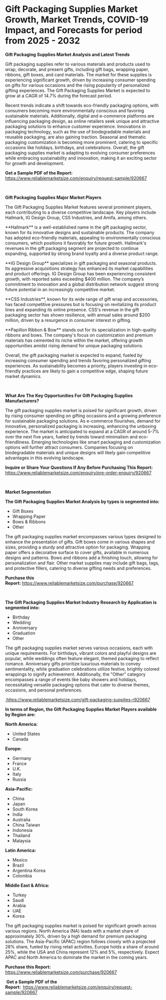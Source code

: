 <p><h1>Gift Packaging Supplies Market Growth, Market Trends, COVID-19 Impact, and Forecasts for period from 2025 - 2032</h1></p><p><strong>Gift Packaging Supplies Market Analysis and Latest Trends</strong></p>
<p><p>Gift packaging supplies refer to various materials and products used to wrap, decorate, and present gifts, including gift bags, wrapping paper, ribbons, gift boxes, and card materials. The market for these supplies is experiencing significant growth, driven by increasing consumer spending on gifts for various occasions and the rising popularity of personalized gifting experiences. The Gift Packaging Supplies Market is expected to grow at a CAGR of 14.7% during the forecast period.</p><p>Recent trends indicate a shift towards eco-friendly packaging options, with consumers becoming more environmentally conscious and favoring sustainable materials. Additionally, digital and e-commerce platforms are influencing packaging design, as online retailers seek unique and attractive packaging solutions to enhance customer experience. Innovations in packaging technology, such as the use of biodegradable materials and reusable packaging, are also gaining traction. Seasonal and thematic packaging customization is becoming more prominent, catering to specific occasions like holidays, birthdays, and celebrations. Overall, the gift packaging supplies market is adapting to evolving consumer preferences while embracing sustainability and innovation, making it an exciting sector for growth and development.</p></p>
<p><strong>Get a Sample PDF of the Report:&nbsp;</strong> <a href="https://www.reliablemarketsize.com/enquiry/request-sample/920667?utm_campaign=2281&utm_medium=2&utm_source=Github&utm_content=ia&utm_term=17042025&utm_id=gift-packaging-supplies">https://www.reliablemarketsize.com/enquiry/request-sample/920667</a></p>
<p>&nbsp;</p>
<p><strong>Gift Packaging Supplies Major Market Players</strong></p>
<p><p>The Gift Packaging Supplies Market features several prominent players, each contributing to a diverse competitive landscape. Key players include Hallmark, IG Design Group, CSS Industries, and Amifa, among others.</p><p>**Hallmark** is a well-established name in the gift packaging sector, known for its innovative designs and sustainable products. The company has adopted eco-friendly materials, appealing to environmentally conscious consumers, which positions it favorably for future growth. Hallmark's revenues in the gift packaging segment are projected to continue expanding, supported by strong brand loyalty and a diverse product range.</p><p>**IG Design Group** specializes in gift packaging and seasonal products. Its aggressive acquisitions strategy has enhanced its market capabilities and product offerings. IG Design Group has been experiencing consistent growth, with reported sales exceeding $400 million. The company’s commitment to innovation and a global distribution network suggest strong future potential in an increasingly competitive market.</p><p>**CSS Industries**, known for its wide range of gift wrap and accessories, has faced competitive pressures but is focusing on revitalizing its product lines and expanding its online presence. CSS's revenue in the gift packaging sector has shown resilience, with annual sales around $200 million, driven by a resurgence in consumer interest in gifting.</p><p>**Papillon Ribbon & Bow** stands out for its specialization in high-quality ribbons and bows. The company's focus on customization and premium materials has cemented its niche within the market, offering growth opportunities amidst rising demand for unique packaging solutions.</p><p>Overall, the gift packaging market is expected to expand, fueled by increasing consumer spending and trends favoring personalized gifting experiences. As sustainability becomes a priority, players investing in eco-friendly practices are likely to gain a competitive edge, shaping future market dynamics.</p></p>
<p>&nbsp;</p>
<p><strong>What Are The Key Opportunities For Gift Packaging Supplies Manufacturers?</strong></p>
<p><p>The gift packaging supplies market is poised for significant growth, driven by rising consumer spending on gifting occasions and a growing preference for sustainable packaging solutions. As e-commerce flourishes, demand for innovative, personalized packaging is increasing, enhancing the unboxing experience. The market is anticipated to expand at a CAGR of around 5-7% over the next five years, fueled by trends toward minimalism and eco-friendliness. Emerging technologies like smart packaging and customization options will further attract consumers. Companies focusing on biodegradable materials and unique designs will likely gain competitive advantages in this evolving landscape.</p></p>
<p><strong>Inquire or Share Your Questions If Any Before Purchasing This Report:</strong> <a href="https://www.reliablemarketsize.com/enquiry/pre-order-enquiry/920667?utm_campaign=2281&utm_medium=2&utm_source=Github&utm_content=ia&utm_term=17042025&utm_id=gift-packaging-supplies">https://www.reliablemarketsize.com/enquiry/pre-order-enquiry/920667</a></p>
<p>&nbsp;</p>
<p><strong>Market Segmentation</strong></p>
<p><strong>The Gift Packaging Supplies Market Analysis by types is segmented into:</strong></p>
<p><ul><li>Gift Boxes</li><li>Wrapping Paper</li><li>Bows & Ribbons</li><li>Other</li></ul></p>
<p><p>The gift packaging supplies market encompasses various types designed to enhance the presentation of gifts. Gift boxes come in various shapes and sizes, providing a sturdy and attractive option for packaging. Wrapping paper offers a decorative surface to cover gifts, available in numerous designs and patterns. Bows and ribbons add a finishing touch, allowing for personalization and flair. Other market supplies may include gift bags, tags, and protective fillers, catering to diverse gifting needs and preferences.</p></p>
<p><strong>Purchase this Report:&nbsp;</strong><a href="https://www.reliablemarketsize.com/purchase/920667?utm_campaign=2281&utm_medium=2&utm_source=Github&utm_content=ia&utm_term=17042025&utm_id=gift-packaging-supplies">https://www.reliablemarketsize.com/purchase/920667</a></p>
<p>&nbsp;</p>
<p><strong>The Gift Packaging Supplies Market Industry Research by Application is segmented into:</strong></p>
<p><ul><li>Birthday</li><li>Wedding</li><li>Anniversary</li><li>Graduation</li><li>Other</li></ul></p>
<p><p>The gift packaging supplies market serves various occasions, each with unique requirements. For birthdays, vibrant colors and playful designs are popular, while weddings often feature elegant, themed packaging to reflect romance. Anniversary gifts prioritize luxurious materials to convey sentimentality, while graduation celebrations utilize festive, brightly colored wrappings to signify achievement. Additionally, the "Other" category encompasses a range of events like baby showers and holidays, necessitating versatile packaging options that cater to diverse themes, occasions, and personal preferences.</p></p>
<p><a href="https://www.reliablemarketsize.com/gift-packaging-supplies-r920667?utm_campaign=2281&utm_medium=2&utm_source=Github&utm_content=ia&utm_term=17042025&utm_id=gift-packaging-supplies">&nbsp;https://www.reliablemarketsize.com/gift-packaging-supplies-r920667</a></p>
<p><strong>In terms of Region, the Gift Packaging Supplies Market Players available by Region are:</strong></p>
<p>
    <p> <strong> North America: </strong>
        <ul>
            <li>United States</li>
            <li>Canada</li>
        </ul>
        </p> 
    <p> <strong> Europe: </strong>
        <ul>
            <li>Germany</li>
            <li>France</li>
            <li>U.K.</li>
            <li>Italy</li>
            <li>Russia</li>
        </ul>
        </p> 
    <p> <strong> Asia-Pacific: </strong>
        <ul>
            <li>China</li>
            <li>Japan</li>
            <li>South Korea</li>
            <li>India</li>
            <li>Australia</li>
            <li>China Taiwan</li>
            <li>Indonesia</li>
            <li>Thailand</li>
            <li>Malaysia</li>
        </ul>
        </p> 
    <p> <strong> Latin America: </strong>
        <ul>
            <li>Mexico</li>
            <li>Brazil</li>
            <li>Argentina Korea</li>
            <li>Colombia</li>
        </ul>
        </p> 
    <p> <strong> Middle East & Africa: </strong>
        <ul>
            <li>Turkey</li>
            <li>Saudi</li>
            <li>Arabia</li>
            <li>UAE</li>
            <li>Korea</li>
        </ul>
    </p>
    </p>
<p><p>The gift packaging supplies market is poised for significant growth across various regions. North America (NA) leads with a market share of approximately 30%, driven by a high demand for premium packaging solutions. The Asia-Pacific (APAC) region follows closely with a projected 28% share, fueled by rising retail activities. Europe holds a share of around 25%, while the USA and China represent 12% and 5%, respectively. Expect APAC and North America to dominate the market in the coming years.</p></p>
<p><strong>Purchase this Report: </strong><a href="https://www.reliablemarketsize.com/purchase/920667?utm_campaign=2281&utm_medium=2&utm_source=Github&utm_content=ia&utm_term=17042025&utm_id=gift-packaging-supplies">https://www.reliablemarketsize.com/purchase/920667</a></p>
<p>&nbsp;<strong>Get a Sample PDF of the Report:&nbsp;&nbsp;</strong><a href="https://www.reliablemarketsize.com/enquiry/request-sample/920667?utm_campaign=2281&utm_medium=2&utm_source=Github&utm_content=ia&utm_term=17042025&utm_id=gift-packaging-supplies">https://www.reliablemarketsize.com/enquiry/request-sample/920667</a></p>
<p><strong></strong></p>
<p><p></p><p></p><p></p></p>
